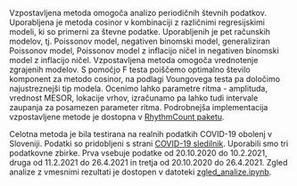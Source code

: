 Vzpostavljena metoda omogoča analizo periodičnih števnih podatkov. Uporabljena je metoda cosinor v kombinaciji z različnimi regresijskimi modeli, ki so primerni za števne podatke. Uporabljenih je pet računskih modelov, tj. Poissonov model, negativen binomski model, generaliziran Poissonov model, Poissonov model z inflacijo ničel in negativen binomski model z inflacijo ničel.
Vzpostavljena metoda omogoča vrednotenje zgrajenih modelov. S pomočjo F testa poiščemo optimalno število komponent za metodo cosinor, na podlagi Voungovega testa pa določimo najustreznejši tip modela. Ocenimo lahko parametre ritma - amplituda, vrednost MESOR, lokacije vrhov, izračunamo pa lahko tudi intervale zaupanja za posamezen parameter ritma.
Podrobnejša implementacija vzpostavljene metode je dostopna v [RhythmCount paketu](RhythmCount).

Celotna metoda je bila testirana na realnih podatkih COVID-19 obolenj v Sloveniji. Podatki so pridobljeni s strani [COVID-19 sledilnik](https://covid-19.sledilnik.org/sl/data).
Uporabili smo tri podatkovne zbirke. Prva vsebuje podatke od 20.10.2020 do 10.2.2021, druga od 11.2.2021 do 26.4.2021 in tretja od 20.10.2020 do 26.4.2021.
Zgled analize z vmesnimi  rezultati je dostopen v datoteki [zgled_analize.ipynb](zgled_analize.ipynb).